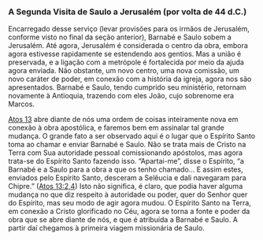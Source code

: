 ### A Segunda Visita de Saulo a Jerusalém (por volta de 44 d.C.) 

Encarregado desse serviço (levar provisões para os irmãos de Jerusalém, conforme visto no final da seção anterior), Barnabé e Saulo sobem a Jerusalém. Até agora, Jerusalém é considerada o centro da obra, embora agora estivesse rapidamente se estendendo aos gentios. Mas a união é preservada, e a ligação com a metrópole é fortalecida por meio da ajuda agora enviada. Não obstante, um novo centro, uma nova comissão, um novo caráter de poder, em conexão com a história da igreja, agora nos são apresentados. Barnabé e Saulo, tendo cumprido seu ministério, retornam novamente à Antioquia, trazendo com eles João, cujo sobrenome era Marcos.

[Atos 13](http://bibliaonline.com.br/acf/atos/13) abre diante de nós uma ordem de coisas inteiramente nova em conexão à obra apostólica, e faremos bem em assinalar tal grande mudança. O grande fato a ser observado aqui é o lugar que o Espírito Santo toma ao chamar e enviar Barnabé e Saulo. Não se trata mais de Cristo na Terra com Sua autoridade pessoal comissionando apóstolos, mas agora trata-se do Espírito Santo fazendo isso. “Apartai-me”, disse o Espírito, “a Barnabé e a Saulo para a obra a que os tenho chamado... E assim estes, enviados pelo Espírito Santo, desceram a Selêucia e dali navegaram para Chipre.” ([Atos 13:2,4](http://bibliaonline.com.br/acf/atos/13/2,4)) Isto não significa, é claro, que podia haver alguma mudança no que diz respeito à autoridade ou poder, quer do Senhor quer do Espírito, mas seu modo de agir agora mudou. O Espírito Santo na Terra, em conexão a Cristo glorificado no Céu, agora se torna a fonte e poder da obra que se abre diante de nós, e que é atribuída a Barnabé e Saulo. A partir daí chegamos à primeira viagem missionária de Saulo.